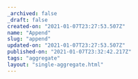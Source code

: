 ```yaml
---
_archived: false
_draft: false
created-on: "2021-01-07T23:27:53.507Z"
name: "Append"
slug: "append"
updated-on: "2021-01-07T23:27:53.507Z"
published-on: "2021-01-07T23:32:42.217Z"
tags: "aggregate"
layout: "single-aggregate.html"
---
```



